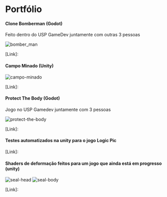 # Portfólio



#### Clone Bomberman (Godot)

Feito dentro do USP GameDev juntamente com outras 3 pessoas

![bomber_man](https://user-images.githubusercontent.com/35119030/128855342-f4a577f1-4ab7-40f6-b7ff-3060df06190d.gif)

[Link]: 



#### Campo Minado (Unity)

![campo-minado](https://user-images.githubusercontent.com/35119030/128855355-5657e8ea-9a71-45cd-89ad-31080a67ecb0.gif)

[Link]: 



#### Protect The Body (Godot)

Jogo no USP Gamedev juntamente com 3 pessoas

![protect-the-body](C:\Users\Tapps\Downloads\protect-the-body.gif)

[Link]: 



#### Testes automatizados na unity para o jogo Logic Pic


[Link]: 



#### Shaders de deformação feitos para um jogo que ainda está em progresso (unity)


![seal-head](https://user-images.githubusercontent.com/35119030/128855425-9d2baef6-d64f-4418-b177-e6ea520cbe0c.gif)
![seal-body](https://user-images.githubusercontent.com/35119030/128855492-ac253b5b-97f9-47c3-94f6-117164acc035.gif)

[Link]: 
